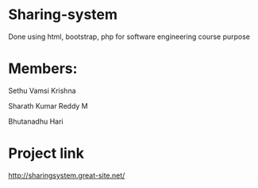 # Sharing-system
Done using html, bootstrap, php for software engineering course purpose

# Members:
Sethu Vamsi Krishna

Sharath Kumar Reddy M

Bhutanadhu Hari

# Project link
http://sharingsystem.great-site.net/
